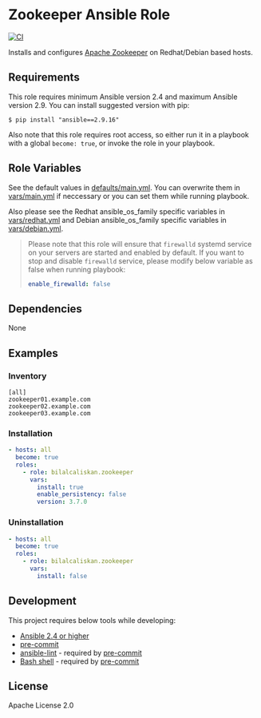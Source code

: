 # Zookeeper Ansible Role
[![CI](https://github.com/bilalcaliskan/zookeeper-ansible-role/workflows/CI/badge.svg?event=push)](https://github.com/bilalcaliskan/zookeepers-ansible-role/actions?query=workflow%3ACI)

Installs and configures [Apache Zookeeper](https://zookeeper.apache.org/) on Redhat/Debian based hosts.

## Requirements
This role requires minimum Ansible version 2.4 and maximum Ansible version 2.9. You can install suggested version with pip:
```
$ pip install "ansible==2.9.16"
```

Also note that this role requires root access, so either run it in a playbook with a global `become: true`, or invoke the role in your playbook.

## Role Variables
See the default values in [defaults/main.yml](defaults/main.yml). You can overwrite them in [vars/main.yml](vars/main.yml) if neccessary or you can set them while running playbook.

Also please see the Redhat ansible_os_family specific variables in [vars/redhat.yml](vars/redhat.yml) and Debian ansible_os_family specific variables in [vars/debian.yml](vars/debian.yml).

> Please note that this role will ensure that `firewalld` systemd service on your servers are started and enabled by default. If you want to stop and disable `firewalld` service, please modify below variable as false when running playbook:
> ```yaml
> enable_firewalld: false


## Dependencies

None

## Examples
### Inventory

```
[all]
zookeeper01.example.com
zookeeper02.example.com
zookeeper03.example.com
```

### Installation
```yaml
- hosts: all
  become: true
  roles:
    - role: bilalcaliskan.zookeeper
      vars:
        install: true
        enable_persistency: false
        version: 3.7.0
```

### Uninstallation
```yaml
- hosts: all
  become: true
  roles:
    - role: bilalcaliskan.zookeeper
      vars:
        install: false
```

## Development
This project requires below tools while developing:
- [Ansible 2.4 or higher](https://docs.ansible.com/ansible/latest/installation_guide/intro_installation.html)
- [pre-commit](https://pre-commit.com/)
- [ansible-lint](https://ansible-lint.readthedocs.io/en/latest/installing.html#using-pip-or-pipx) - required by [pre-commit](https://pre-commit.com/)
- [Bash shell](https://www.gnu.org/software/bash/) - required by [pre-commit](https://pre-commit.com/)

## License
Apache License 2.0
